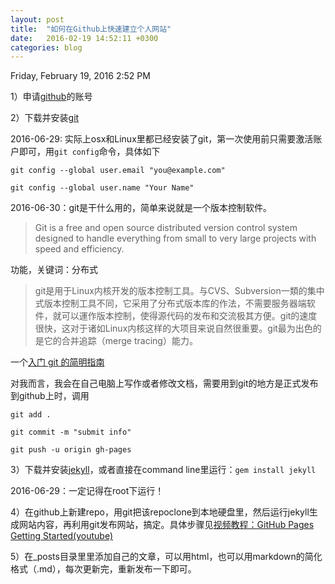 ```yaml
---
layout: post
title:  "如何在Github上快速建立个人网站"
date:   2016-02-19 14:52:11 +0300
categories: blog
---
```

Friday, February 19, 2016 2:52 PM

1）申请[github](https://github.com)的账号

2）下载并安装[git](https://git-scm.com/downloads)

2016-06-29: 实际上osx和Linux里都已经安装了git，第一次使用前只需要激活账户即可，用`git config`命令，具体如下

`git config --global user.email "you@example.com"`

`git config --global user.name "Your Name"`

2016-06-30：git是干什么用的，简单来说就是一个版本控制软件。

>Git is a free and open source distributed version control system designed to handle everything from small to very large projects with speed and efficiency.

功能，关键词：分布式

>git是用于Linux内核开发的版本控制工具。与CVS、Subversion一類的集中式版本控制工具不同，它采用了分布式版本库的作法，不需要服务器端软件，就可以運作版本控制，使得源代码的发布和交流极其方便。git的速度很快，这对于诸如Linux内核这样的大项目来说自然很重要。git最为出色的是它的合并追踪（merge tracing）能力。

一个[入门 git 的简明指南](http://rogerdudler.github.io/git-guide/index.zh.html)

对我而言，我会在自己电脑上写作或者修改文档，需要用到git的地方是正式发布到github上时，调用

`git add .`

`git commit -m "submit info"`

`git push -u origin gh-pages`

3）下载并安装[jekyll](http://jekyllrb.com/docs/installation/)，或者直接在command line里运行：`gem install jekyll`

2016-06-29：一定记得在root下运行！

4）在github上新建repo，用git把该repoclone到本地硬盘里，然后运行jekyll生成网站内容，再利用git发布网站，搞定。具体步骤见[视频教程：GitHub Pages Getting Started(youtube)](https://www.youtube.com/watch?v=RaKX4A5EiQo)

5）在\_posts目录里里添加自己的文章，可以用html，也可以用markdown的简化格式（\.md），每次更新完，重新发布一下即可。

